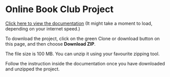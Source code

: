 # Online Book Club Project

<a href="/Mikhail Goulding Online Book Club Project 2020/Documentation/Online%20Book%20Club%20Documentation.pdf">Click here to view the documentation</a> (It might take a moment to load, depending on your internet speed.)

To download the project, click on the green Clone or download button on this page, and then choose **Download ZIP**.

The file size is 100 MB. You can unzip it using your favourite zipping tool.

Follow the instruction inside the documentation once you have downloaded and unzipped the project.
